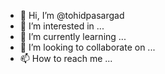 - 👋 Hi, I’m @tohidpasargad
- 👀 I’m interested in ...
- 🌱 I’m currently learning ...
- 💞️ I’m looking to collaborate on ...
- 📫 How to reach me ...

<!---
tohidpasargad/tohidpasargad is a ✨ special ✨ repository because its `README.md` (this file) appears on your GitHub profile.
You can click the Preview link to take a look at your changes.
--->
